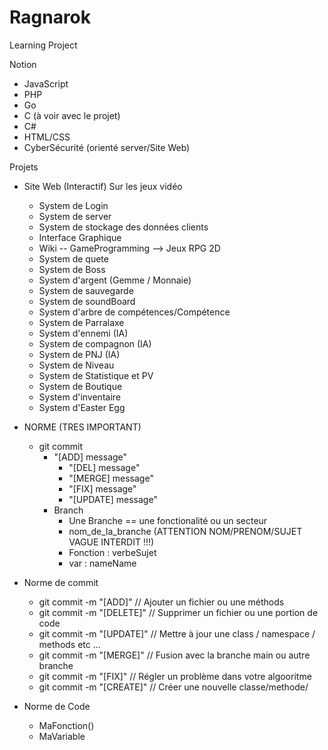# Ragnarok
Learning Project

Notion
- JavaScript
- PHP
- Go
- C (à voir avec le projet)
- C#
- HTML/CSS
- CyberSécurité (orienté server/Site Web)

Projets
- Site Web (Interactif) Sur les jeux vidéo
	- System de Login
	- System de server
	- System de stockage des données clients
	- Interface Graphique
	- Wiki
-- GameProgramming --> Jeux RPG 2D
	- System de quete
	- System de Boss
	- System d'argent (Gemme / Monnaie)
	- System de sauvegarde
	- System de soundBoard
	- System d'arbre de compétences/Compétence
	- System de Parralaxe
	- System d'ennemi (IA)
	- System de compagnon (IA)
	- System de PNJ (IA)
	- System de Niveau
	- System de Statistique et PV
	- System de Boutique
	- System d'inventaire
	- System d'Easter Egg

 - NORME (TRES IMPORTANT)
 	- git commit
  		- "[ADD] message"
    		- "[DEL] message"
      		- "[MERGE] message"
      		- "[FIX] message"
      		- "[UPDATE] message"
        - Branch
        	- Une Branche == une fonctionalité ou un secteur
         	- nom_de_la_branche (ATTENTION NOM/PRENOM/SUJET VAGUE INTERDIT !!!)
          	- Fonction : verbeSujet
          	- var : nameName
- Norme de commit
	- git commit -m "[ADD]" // Ajouter un fichier ou une méthods
	- git commit -m "[DELETE]" // Supprimer un fichier ou une portion de code
	- git commit -m "[UPDATE]" // Mettre à jour une class / namespace / methods etc ...
	- git commit -m "[MERGE]" // Fusion avec la branche main ou autre branche
	- git commit -m "[FIX]" // Régler un problème dans votre algooritme
	- git commit -m "[CREATE]" // Créer une nouvelle classe/methode/
 - Norme de Code
 	- MaFonction()
  	- MaVariable

